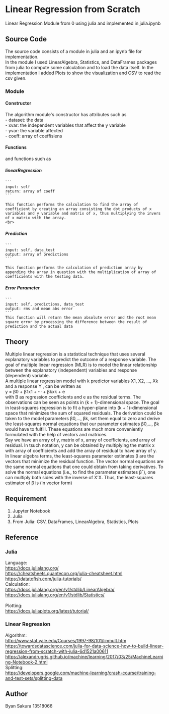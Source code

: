 # Linear Regression from Scratch
Linear Regression Module from 0 using julia and implemented in julia.ipynb

## Source Code
The source code consists of a module in julia and an ipynb file for implementation. <br>
In the module I used LinearAlgebra, Statistics, and DataFrames packages from julia to compute some calculation and to load the data itself. In the implementation I added Plots to show the visualization and CSV to read the csv given. <br>
### Module
#### Constructor
The algorithm module's constructor has attributes such as    <br>
    - dataset: the data <br>
    - xvar: the independent variables that affect the y variable <br>
    - yvar: the variable affected <br>
    - coeff: array of coeffisiens <br>
#### Functions
and functions such as <br>
##### linearRegression 
    ```
    input: self
    return: array of coeff
    ```
  
    This function performs the calculation to find the array of coefficient by creating an array consisting the dot products of x variables and y variable and matrix of x, thus multiplying the invers of x matrix with the array.
    <br>
##### Prediction
    ```
    input: self, data_test
    output: array of predictions
    ```
    
    This function performs the calculation of prediction array by appending the array in question with the multiplication of array of coefficients with the testing data. 
    
##### Error Parameter 
    ```
    input: self, predictions, data_test 
    output: rms and mean abs error
    ```
    This function will return the mean absolute error and the root mean square error by processing the difference between the result of prediction and the actual data

## Theory
Multiple linear regression is a statistical technique that uses several explanatory variables to predict the outcome of a response variable. The goal of multiple linear regression (MLR) is to model the linear relationship between the explanatory (independent) variables and response (dependent) variable. <br>
A multiple linear regression model with k predictor variables X1, X2, ..., Xk
and a response Y , can be written as <br>
y = β0 + β1x1 + ··· + βkxk + e <br>
with B as regression coefficients and e as the residual terms.
The observations can be seen as points in (k + 1)-dimensional space.
The goal in least-squares regression is to fit a hyper-plane into (k + 1)-dimensional space that minimizes the sum of squared residuals.
The derivation could be taken to the model parameters β0,..., βk, set them equal to zero and derive the least-squares normal equations that our parameter estimates β0,..., βk would have to fulfill.
These equations are much more conveniently formulated with the help of vectors
and matrices. <br>
Say we have an array of y, matrix of x, array of coefficients, and array of residual. In tsuch notation, y can be obtained by multiplying the matrix x with array of coefficients and add the array of residual to have array of y. <br>
In linear algebra terms, the least-squares parameter estimates β are the vectors that minimize the residual function. 
The vector normal equations are the same normal equations that one could obtain
from taking derivatives. To solve the normal equations (i.e., to find the parameter
estimates βˆ), one can multiply both sides with the inverse of X'X. Thus, the least-squares estimator of β is (in vector form)

## Requirement
1. Jupyter Notebook
2. Julia
3. From Julia: CSV, DataFrames, LinearAlgebra, Statistics, Plots

## Reference
### Julia
Language: <br>
https://docs.julialang.org/<br>
https://cheatsheets.quantecon.org/julia-cheatsheet.html<br>
https://datatofish.com/julia-tutorials/
<br>
Calculation: <br>
https://docs.julialang.org/en/v1/stdlib/LinearAlgebra/<br>
https://docs.julialang.org/en/v1/stdlib/Statistics/<br>
<br>
Plotting: <br>
https://docs.juliaplots.org/latest/tutorial/
<br>

### Linear Regression
Algorithm: <br>
http://www.stat.yale.edu/Courses/1997-98/101/linmult.htm<br>
https://towardsdatascience.com/julia-for-data-science-how-to-build-linear-regression-from-scratch-with-julia-6d1521a00611<br>
https://alexandrugris.github.io/machine/learning/2017/03/25/MachineLearning-Notebook-2.html
<br>
Splitting: <br>
https://developers.google.com/machine-learning/crash-course/training-and-test-sets/splitting-data

## Author
Byan Sakura
13518066
